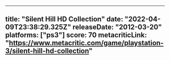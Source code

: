 
---
title: "Silent Hill HD Collection"
date: "2022-04-09T23:38:29.325Z"
releaseDate: "2012-03-20"
platforms: ["ps3"]
score: 70
metacriticLink: "https://www.metacritic.com/game/playstation-3/silent-hill-hd-collection"
---
